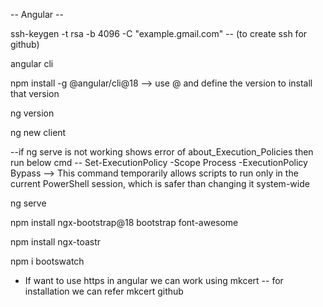 -- Angular --

ssh-keygen -t rsa -b 4096 -C "example.gmail.com" -- (to create ssh for github)

angular cli

npm install -g @angular/cli@18  -->   use @ and define the version to install that version

ng version 

ng new client

--if ng serve is not working shows error of about_Execution_Policies then run below cmd --
Set-ExecutionPolicy -Scope Process -ExecutionPolicy Bypass   -->  This command temporarily allows scripts to run only in the current PowerShell session, which is safer than changing it system-wide

ng serve

npm install ngx-bootstrap@18 bootstrap font-awesome

npm install ngx-toastr

npm i bootswatch

* If want to use https in angular we can work using mkcert -- for installation we can refer mkcert github
